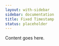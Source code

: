 ```yaml
---
layout: with-sidebar
sidebar: documentation
title: Fixed Timestamp
status: placeholder
---
```


Content goes here.
